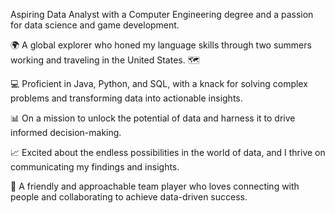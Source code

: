 Aspiring Data Analyst with a Computer Engineering degree and a passion for data science and game development.

🌍 A global explorer who honed my language skills through two summers working and traveling in the United States. 🗺️

💻 Proficient in Java, Python, and SQL, with a knack for solving complex problems and transforming data into actionable insights.

📊 On a mission to unlock the potential of data and harness it to drive informed decision-making.

📈 Excited about the endless possibilities in the world of data, and I thrive on communicating my findings and insights.

🤝 A friendly and approachable team player who loves connecting with people and collaborating to achieve data-driven success.
